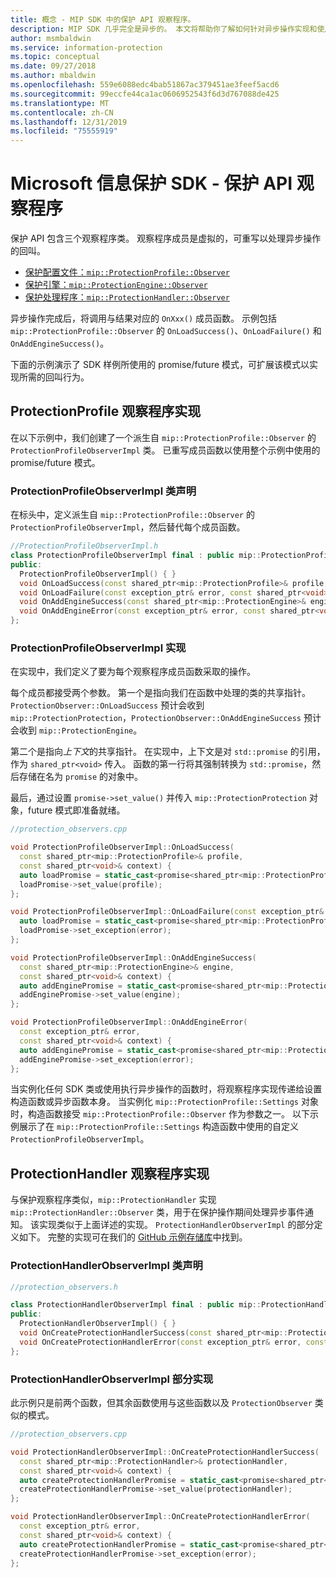 ```yaml
---
title: 概念 - MIP SDK 中的保护 API 观察程序。
description: MIP SDK 几乎完全是异步的。 本文将帮助你了解如何针对异步操作实现和使用保护 API 观察程序。
author: msmbaldwin
ms.service: information-protection
ms.topic: conceptual
ms.date: 09/27/2018
ms.author: mbaldwin
ms.openlocfilehash: 559e6088edc4bab51867ac379451ae3feef5acd6
ms.sourcegitcommit: 99eccfe44ca1ac0606952543f6d3d767088de425
ms.translationtype: MT
ms.contentlocale: zh-CN
ms.lasthandoff: 12/31/2019
ms.locfileid: "75555919"
---
```

# <a name="microsoft-information-protection-sdk---protection-api-observers"></a>Microsoft 信息保护 SDK - 保护 API 观察程序

保护 API 包含三个观察程序类。 观察程序成员是虚拟的，可重写以处理异步操作的回叫。

- [保护配置文件：`mip::ProtectionProfile::Observer`](reference/class_mip_ProtectionProfile_observer.md)
- [保护引擎：`mip::ProtectionEngine::Observer`](reference/class_mip_ProtectionEngine_observer.md)
- [保护处理程序：`mip::ProtectionHandler::Observer`](reference/class_mip_Protectionhandler_observer.md)

异步操作完成后，将调用与结果对应的 `OnXxx()` 成员函数。 示例包括 `mip::ProtectionProfile::Observer` 的 `OnLoadSuccess()`、`OnLoadFailure()` 和 `OnAddEngineSuccess()`。

下面的示例演示了 SDK 样例所使用的 promise/future 模式，可扩展该模式以实现所需的回叫行为。 

## <a name="protectionprofile-observer-implementation"></a>ProtectionProfile 观察程序实现

在以下示例中，我们创建了一个派生自 `mip::ProtectionProfile::Observer` 的 `ProtectionProfileObserverImpl` 类。 已重写成员函数以使用整个示例中使用的 promise/future 模式。

### <a name="protectionprofileobserverimpl-class-declaration"></a>ProtectionProfileObserverImpl 类声明

在标头中，定义派生自 `mip::ProtectionProfile::Observer` 的 `ProtectionProfileObserverImpl`，然后替代每个成员函数。

```cpp
//ProtectionProfileObserverImpl.h
class ProtectionProfileObserverImpl final : public mip::ProtectionProfile::Observer {
public:
  ProtectionProfileObserverImpl() { }
  void OnLoadSuccess(const shared_ptr<mip::ProtectionProfile>& profile, const shared_ptr<void>& context) override;
  void OnLoadFailure(const exception_ptr& error, const shared_ptr<void>& context) override;
  void OnAddEngineSuccess(const shared_ptr<mip::ProtectionEngine>& engine, const shared_ptr<void>& context) override;
  void OnAddEngineError(const exception_ptr& error, const shared_ptr<void>& context) override;
};
```

### <a name="protectionprofileobserverimpl-implementation"></a>ProtectionProfileObserverImpl 实现

在实现中，我们定义了要为每个观察程序成员函数采取的操作。

每个成员都接受两个参数。 第一个是指向我们在函数中处理的类的共享指针。 `ProtectionObserver::OnLoadSuccess` 预计会收到 `mip::ProtectionProtection`，`ProtectionObserver::OnAddEngineSuccess` 预计会收到 `mip::ProtectionEngine`。

第二个是指向*上下文*的共享指针。 在实现中，上下文是对 `std::promise` 的引用，作为 `shared_ptr<void>` 传入。 函数的第一行将其强制转换为 `std::promise`，然后存储在名为 `promise` 的对象中。

最后，通过设置 `promise->set_value()` 并传入 `mip::ProtectionProtection` 对象，future 模式即准备就绪。

```cpp
//protection_observers.cpp

void ProtectionProfileObserverImpl::OnLoadSuccess(
  const shared_ptr<mip::ProtectionProfile>& profile,
  const shared_ptr<void>& context) {
  auto loadPromise = static_cast<promise<shared_ptr<mip::ProtectionProfile>>*>(context.get());
  loadPromise->set_value(profile);
};

void ProtectionProfileObserverImpl::OnLoadFailure(const exception_ptr& error, const shared_ptr<void>& context) {
  auto loadPromise = static_cast<promise<shared_ptr<mip::ProtectionProfile>>*>(context.get());
  loadPromise->set_exception(error);
};

void ProtectionProfileObserverImpl::OnAddEngineSuccess(
  const shared_ptr<mip::ProtectionEngine>& engine,
  const shared_ptr<void>& context) {
  auto addEnginePromise = static_cast<promise<shared_ptr<mip::ProtectionEngine>>*>(context.get());
  addEnginePromise->set_value(engine);
};

void ProtectionProfileObserverImpl::OnAddEngineError(
  const exception_ptr& error,
  const shared_ptr<void>& context) {
  auto addEnginePromise = static_cast<promise<shared_ptr<mip::ProtectionEngine>>*>(context.get());
  addEnginePromise->set_exception(error);
};
```

当实例化任何 SDK 类或使用执行异步操作的函数时，将观察程序实现传递给设置构造函数或异步函数本身。 当实例化 `mip::ProtectionProfile::Settings` 对象时，构造函数接受 `mip::ProtectionProfile::Observer` 作为参数之一。 以下示例展示了在 `mip::ProtectionProfile::Settings` 构造函数中使用的自定义 `ProtectionProfileObserverImpl`。

## <a name="protectionhandler-observer-implementation"></a>ProtectionHandler 观察程序实现

与保护观察程序类似，`mip::ProtectionHandler` 实现 `mip::ProtectionHandler::Observer` 类，用于在保护操作期间处理异步事件通知。 该实现类似于上面详述的实现。 `ProtectionHandlerObserverImpl` 的部分定义如下。 完整的实现可在我们的 [GitHub 示例存储库](https://azure.microsoft.com/resources/samples/?sort=0&term=mip+sdk)中找到。

### <a name="protectionhandlerobserverimpl-class-declaration"></a>ProtectionHandlerObserverImpl 类声明

```cpp
//protection_observers.h

class ProtectionHandlerObserverImpl final : public mip::ProtectionHandler::Observer {
public:
  ProtectionHandlerObserverImpl() { }
  void OnCreateProtectionHandlerSuccess(const shared_ptr<mip::ProtectionHandler>& protectionHandler, const shared_ptr<void>& context) override;
  void OnCreateProtectionHandlerError(const exception_ptr& error, const shared_ptr<void>& context) override;
};
```

### <a name="protectionhandlerobserverimpl-partial-implementation"></a>ProtectionHandlerObserverImpl 部分实现

此示例只是前两个函数，但其​​余函数使用与这些函数以及 `ProtectionObserver` 类似的模式。

```cpp
//protection_observers.cpp

void ProtectionHandlerObserverImpl::OnCreateProtectionHandlerSuccess(
  const shared_ptr<mip::ProtectionHandler>& protectionHandler,
  const shared_ptr<void>& context) {
  auto createProtectionHandlerPromise = static_cast<promise<shared_ptr<mip::ProtectionHandler>>*>(context.get());
  createProtectionHandlerPromise->set_value(protectionHandler);
};

void ProtectionHandlerObserverImpl::OnCreateProtectionHandlerError(
  const exception_ptr& error,
  const shared_ptr<void>& context) {
  auto createProtectionHandlerPromise = static_cast<promise<shared_ptr<mip::ProtectionHandler>>*>(context.get());
  createProtectionHandlerPromise->set_exception(error);
};
```

